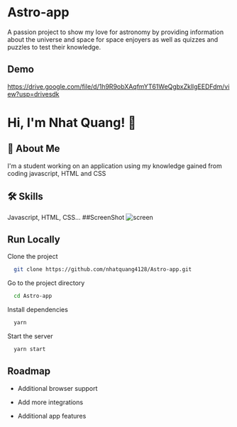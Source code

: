
# Astro-app

A passion project to show my love for astronomy by providing information about the universe and space for space enjoyers as well as quizzes and puzzles to test their knowledge.


## Demo

https://drive.google.com/file/d/1h9R9obXAqfmYT61WeQgbxZkllgEEDFdm/view?usp=drivesdk


# Hi, I'm Nhat Quang! 👋


## 🚀 About Me
I'm a student working on an application using my knowledge gained from coding javascript, HTML and CSS


## 🛠 Skills
Javascript, HTML, CSS...
##ScreenShot
![screen](../Astro-app/src/assets/Screenshot_20241012_170540_Expo%20Go.jpg)

## Run Locally

Clone the project

```bash
  git clone https://github.com/nhatquang4128/Astro-app.git
```

Go to the project directory

```bash
  cd Astro-app
```

Install dependencies

```bash
  yarn
```

Start the server

```bash
  yarn start
```


## Roadmap

- Additional browser support

- Add more integrations

- Additional app features
